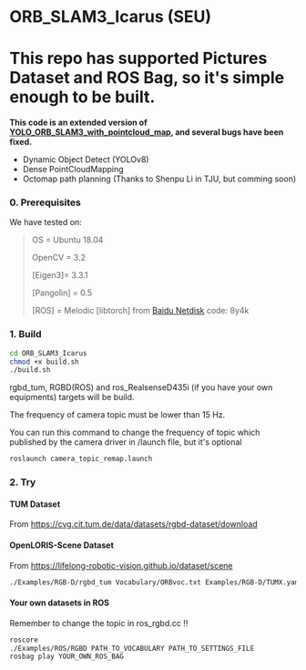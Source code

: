 # ORB_SLAM3_Icarus (SEU)
# This repo has supported Pictures Dataset and ROS Bag, so it's simple enough to be built.
**This code is an extended version of [YOLO_ORB_SLAM3_with_pointcloud_map](https://github.com/YWL0720/YOLO_ORB_SLAM3_with_pointcloud_map), and several bugs have been fixed.**
- Dynamic Object Detect (YOLOv8)
- Dense PointCloudMapping
- Octomap path planning (Thanks to Shenpu Li in TJU, but comming soon)

### 0. Prerequisites
We have tested on:
>
> OS = Ubuntu 18.04
>
> OpenCV = 3.2
>
> [Eigen3]= 3.3.1
>
> [Pangolin] = 0.5
>
> [ROS] = Melodic
> [libtorch] from [Baidu Netdisk](https://pan.baidu.com/s/1DQGM3rt3KTPWtpRK0lu8Fg?pwd=8y4k)
code: 8y4k

### 1. Build
```bash
cd ORB_SLAM3_Icarus
chmod +x build.sh
./build.sh
```

rgbd_tum,  RGBD(ROS) and ros_RealsenseD435i (if you have your own equipments) targets will be build.

The frequency of camera topic must be lower than 15 Hz.

You can run this command to change the frequency of topic which published by the camera driver in /launch file, but it's optional
```bash
roslaunch camera_topic_remap.launch
```

### 2. Try
#### TUM Dataset
From https://cvg.cit.tum.de/data/datasets/rgbd-dataset/download

#### OpenLORIS-Scene Dataset
From https://lifelong-robotic-vision.github.io/dataset/scene

```bash
./Examples/RGB-D/rgbd_tum Vocabulary/ORBvoc.txt Examples/RGB-D/TUMX.yaml PATH_TO_SEQUENCE_FOLDER ASSOCIATIONS_FILE
```

#### Your own datasets in ROS
Remember to change the topic in ros_rgbd.cc  !!
```bash
roscore
./Examples/ROS/RGBD PATH_TO_VOCABULARY PATH_TO_SETTINGS_FILE
rosbag play YOUR_OWN_ROS_BAG 
```
